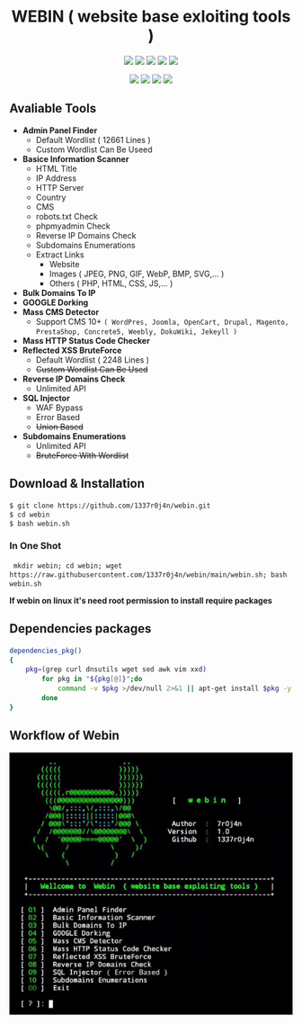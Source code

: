 <h1 align="center"> WEBIN ( website base exloiting tools )</h1>

<p align="center">
<img src="https://img.shields.io/badge/Version-1.0-purple?style=for-the-badge">
<img src="https://img.shields.io/github/license/1337r0j4n/webin?style=for-the-badge">
<img src="https://img.shields.io/github/stars/1337r0j4n/webin?style=for-the-badge">
<img src="https://img.shields.io/github/forks/1337r0j4n/webin?color=orange&style=for-the-badge">
<img src="https://img.shields.io/github/issues/1337r0j4n/webin?color=pink&style=for-the-badge">
</p>

<p align="center">
<img src="https://img.shields.io/badge/Open%20Source-Yes-darkcyan?style=for-the-badge">
<img src="https://img.shields.io/badge/Written%20In-Bash-darkblue?style=for-the-badge">
<img src="https://img.shields.io/badge/author%20-1337r0j4n-brown?style=for-the-badge">
<img src="https://api.visitorbadge.io/api/visitors?path=https%3A%2F%2Fgithub.com%2F1337r0j4n%2Fwebin&countColor=%23263759">
</p>

## Avaliable Tools
- **Admin Panel Finder**
  - Default Wordlist ( 12661 Lines )
  - Custom Wordlist Can Be Useed
- **Basice Information Scanner**
  - HTML Title
  - IP Address
  - HTTP Server
  - Country
  - CMS
  - robots.txt Check
  - phpmyadmin Check
  - Reverse IP Domains Check
  - Subdomains Enumerations
  - Extract Links
     - Website
     - Images ( JPEG, PNG, GIF, WebP, BMP, SVG,... ) 
     - Others ( PHP, HTML, CSS, JS,... )
- **Bulk Domains To IP**
- **GOOGLE Dorking**
- **Mass CMS Detector**
  - Support CMS 10+ ```( WordPres, Joomla, OpenCart, Drupal, Magento, PrestaShop, Concrete5, Weebly, DokuWiki, Jekeyll )```
- **Mass HTTP Status Code Checker**
- **Reflected XSS BruteForce**
  - Default Wordlist ( 2248 Lines )
  - ~~Custom Wordlist Can Be Used~~
- **Reverse IP Domains Check**
  - Unlimited API
- **SQL Injector**
  - WAF Bypass
  - Error Based  
  - ~~Union Based~~
- **Subdomains Enumerations**
  - Unlimited API
  - ~~BruteForce With Wordlist~~
## Download & Installation
```
$ git clone https://github.com/1337r0j4n/webin.git
$ cd webin
$ bash webin.sh
```
### In One Shot
```
 mkdir webin; cd webin; wget https://raw.githubusercontent.com/1337r0j4n/webin/main/webin.sh; bash webin.sh
```

**If webin on linux it's need root permission to install require packages**
## Dependencies packages
```bash
dependencies_pkg()
{
    pkg=(grep curl dnsutils wget sed awk vim xxd)
        for pkg in "${pkg[@]}";do
            command -v $pkg >/dev/null 2>&1 || apt-get install $pkg -y
        done
}
```
## Workflow of Webin 
<p align="center">
<img src="https://raw.githubusercontent.com/1337r0j4n/webin/main/demo.gif">
</p>
